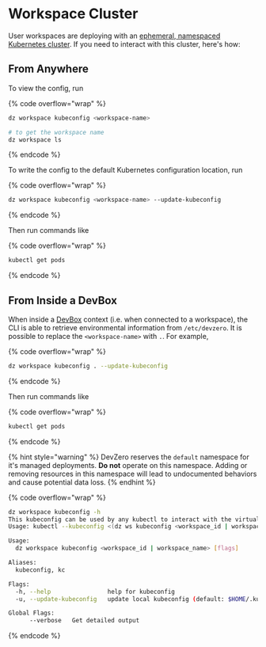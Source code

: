 # Workspace Cluster

User workspaces are deploying with an [ephemeral, namespaced Kubernetes cluster](../references/terminology.md#workspace-cluster). If you need to interact with this cluster, here's how:&#x20;

## From Anywhere

To view the config, run

{% code overflow="wrap" %}
```bash
dz workspace kubeconfig <workspace-name>

# to get the workspace name
dz workspace ls
```
{% endcode %}

To write the config to the default Kubernetes configuration location, run

{% code overflow="wrap" %}
```bash
dz workspace kubeconfig <workspace-name> --update-kubeconfig
```
{% endcode %}

Then run commands like

{% code overflow="wrap" %}
```bash
kubectl get pods
```
{% endcode %}

## From Inside a DevBox

When inside a [DevBox](../references/terminology.md#devbox) context (i.e. when connected to a workspace), the CLI is able to retrieve environmental information from `/etc/devzero`. It is possible to replace the `<workspace-name>` with `.`. For example,

{% code overflow="wrap" %}
```bash
dz workspace kubeconfig . --update-kubeconfig
```
{% endcode %}

Then run commands like

{% code overflow="wrap" %}
```bash
kubectl get pods
```
{% endcode %}

{% hint style="warning" %}
DevZero reserves the `default` namespace for it's managed deployments. **Do not** operate on this namespace. Adding or removing resources in this namespace will lead to undocumented behaviors and cause potential data loss.
{% endhint %}

{% code overflow="wrap" %}
```bash
dz workspace kubeconfig -h 
This kubeconfig can be used by any kubectl to interact with the virtual cluster backing a workspace.
Usage: kubectl --kubeconfig <(dz ws kubeconfig <workspace_id | workspace_name>) ...

Usage:
  dz workspace kubeconfig <workspace_id | workspace_name> [flags]

Aliases:
  kubeconfig, kc

Flags:
  -h, --help                help for kubeconfig
  -u, --update-kubeconfig   update local kubeconfig (default: $HOME/.kube/config)

Global Flags:
      --verbose   Get detailed output
```
{% endcode %}
